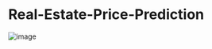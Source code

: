 # Real-Estate-Price-Prediction

![image](https://github.com/user-attachments/assets/86eeebba-b78f-4b9c-a0d3-21ab9716b83d)
